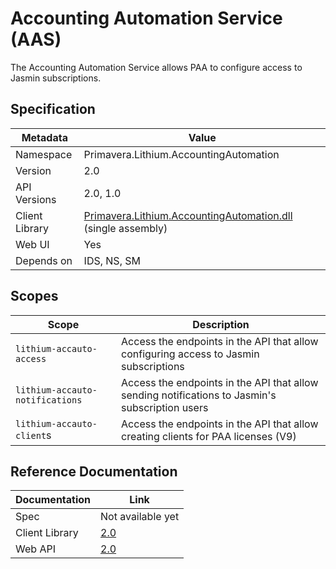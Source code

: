 # Accounting Automation Service (AAS)

The Accounting Automation Service allows PAA to configure access to Jasmin subscriptions.

## Specification

| Metadata | Value |
| - | - |
| Namespace | Primavera.Lithium.AccountingAutomation |
| Version | 2.0 |
| API Versions | 2.0, 1.0 |
| Client Library | [Primavera.Lithium.AccountingAutomation.dll](http://nuget.primaverabss.com:82/feeds/public-lithium-general/Primavera.Lithium.AccountingAutomation) (single assembly) |
| Web UI | Yes |
| Depends on | IDS, NS, SM |

## Scopes

| Scope | Description |
| - | - |
| `lithium-accauto-access` | Access the endpoints in the API that allow configuring access to Jasmin subscriptions |
| `lithium-accauto-notifications` | Access the endpoints in the API that allow sending notifications to Jasmin's subscription users |
| `lithium-accauto-client`s | Access the endpoints in the API that allow creating clients for PAA licenses (V9) |

## Reference Documentation

| Documentation | Link |
| - | - |
| Spec | Not available yet |
| Client Library | [2.0](https://aas.lithium.primaverabss.com/.doc/clientlib) |
| Web API | [2.0](https://aas.lithium.primaverabss.com/.doc/webapi) |
